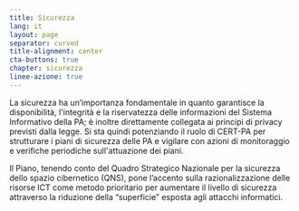 ```yaml
---
title: Sicurezza
lang: it
layout: page
separator: curved
title-alignment: center
cta-buttons: true
chapter: sicurezza
linee-azione: true
---
```

La sicurezza ha un’importanza fondamentale in quanto garantisce la disponibilità, l'integrità e la riservatezza delle informazioni del Sistema Informativo della PA; è inoltre direttamente collegata ai principi di privacy previsti dalla legge. Si sta quindi potenziando il ruolo di CERT-PA per strutturare i piani di sicurezza delle PA e vigilare con azioni di monitoraggio e verifiche periodiche sull'attuazione dei piani.

Il Piano, tenendo conto del Quadro Strategico Nazionale per la sicurezza dello spazio cibernetico (QNS), pone l’accento sulla razionalizzazione delle risorse ICT come metodo prioritario per aumentare il livello di sicurezza attraverso la riduzione della “superficie” esposta agli attacchi informatici.
